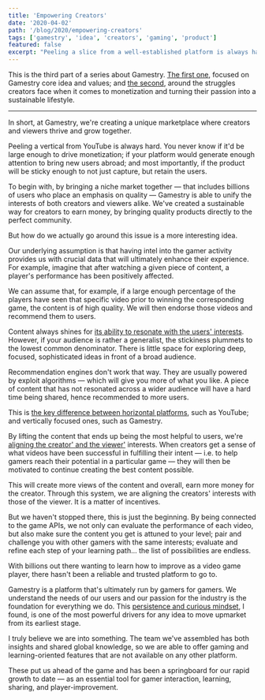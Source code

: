 ```yaml
---
title: 'Empowering Creators'
date: '2020-04-02'
path: '/blog/2020/empowering-creators'
tags: ['gamestry', 'idea', 'creators', 'gaming', 'product']
featured: false
excerpt: "Peeling a slice from a well-established platform is always hard. Your value prop must be unique and the audience large enough to generate the initial momentum. By aligning the creators' interests with those of the viewer we are building a gaming-focused community."
---
```


This is the third part of a series about Gamestry. [The first one](/blog/2020/what-gamestry-is-about), focused on Gamestry core idea and values; and [the second](/blog/2020/creators-are-struggling), around the struggles creators face when it comes to monetization and turning their passion into a sustainable lifestyle.

---

In short, at Gamestry, we're creating a unique marketplace where creators and viewers thrive and grow together.

Peeling a vertical from YouTube is always hard. You never know if it'd be large enough to drive monetization; if your platform would generate enough attention to bring new users abroad; and most importantly, if the product will be sticky enough to not just capture, but retain the users.

To begin with, by bringing a niche market together — that includes billions of users who place an emphasis on quality — Gamestry is able to unify the interests of both creators and viewers alike. We've created a sustainable way for creators to earn money, by bringing quality products directly to the perfect community.

But how do we actually go around this issue is a more interesting idea.

Our underlying assumption is that having intel into the gamer activity provides us with crucial data that will ultimately enhance their experience. For example, imagine that after watching a given piece of content, a player's performance has been positively affected.

We can assume that, for example, if a large enough percentage of the players have seen that specific video prior to winning the corresponding game, the content is of high quality. We will then endorse those videos and recommend them to users.

Content always shines for [its ability to resonate with the users' interests](/blog/2020/creators-as-business-potential). However, if your audience is rather a generalist, the stickiness plummets to the lowest common denominator. There is little space for exploring deep, focused, sophisticated ideas in front of a broad audience.

Recommendation engines don't work that way. They are usually powered by exploit algorithms — which will give you more of what you like. A piece of content that has not resonated across a wider audience will have a hard time being shared, hence recommended to more users.

This is [the key difference between horizontal platforms](/blog/2020/youtube-wont-work), such as YouTube; and vertically focused ones, such as Gamestry.

By lifting the content that ends up being the most helpful to users, we're [aligning the creator' and the viewer'](/blog/2017/alignment) interests. When creators get a sense of what videos have been successful in fulfilling their intent — i.e. to help gamers reach their potential in a particular game — they will then be motivated to continue creating the best content possible.

This will create more views of the content and overall, earn more money for the creator. Through this system, we are aligning the creators' interests with those of the viewer. It is a matter of incentives.

But we haven't stopped there, this is just the beginning. By being connected to the game APIs, we not only can evaluate the performance of each video, but also make sure the content you get is attuned to your level; pair and challenge you with other gamers with the same interests; evaluate and refine each step of your learning path... the list of possibilities are endless.

With billions out there wanting to learn how to improve as a video game player, there hasn't been a reliable and trusted platform to go to.

Gamestry is a platform that's ultimately run by gamers for gamers. We understand the needs of our users and our passion for the industry is the foundation for everything we do. This [persistence and curious mindset](/blog/2017/curiosity-trumps-everything), I found, is one of the most powerful drivers for any idea to move upmarket from its earliest stage.

I truly believe we are into something. The team we've assembled has both insights and shared global knowledge, so we are able to offer gaming and learning-oriented features that are not available on any other platform.

These put us ahead of the game and has been a springboard for our rapid growth to date — as an essential tool for gamer interaction, learning, sharing, and player-improvement.
